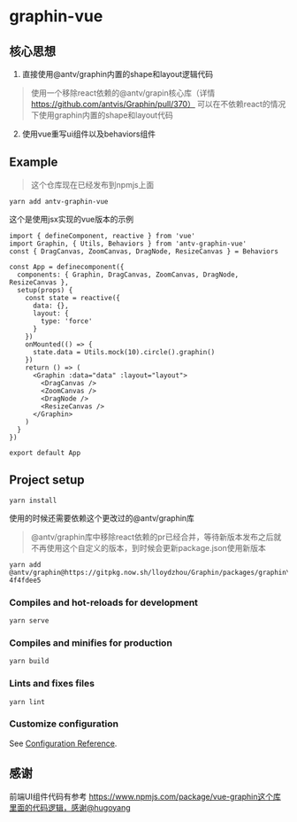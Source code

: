 # graphin-vue

## 核心思想
1. 直接使用@antv/graphin内置的shape和layout逻辑代码
> 使用一个移除react依赖的@antv/grapin核心库（详情 https://github.com/antvis/Graphin/pull/370）
> 可以在不依赖react的情况下使用graphin内置的shape和layout代码

2. 使用vue重写ui组件以及behaviors组件

## Example

> 这个仓库现在已经发布到npmjs上面
```
yarn add antv-graphin-vue
```
这个是使用jsx实现的vue版本的示例
```
import { defineComponent, reactive } from 'vue'
import Graphin, { Utils, Behaviors } from 'antv-graphin-vue'
const { DragCanvas, ZoomCanvas, DragNode, ResizeCanvas } = Behaviors

const App = definecomponent({
  components: { Graphin, DragCanvas, ZoomCanvas, DragNode, ResizeCanvas },
  setup(props) {
    const state = reactive({
      data: {},
      layout: {
        type: 'force'
      }
    })
    onMounted(() => {
      state.data = Utils.mock(10).circle().graphin()
    })
    return () => (
      <Graphin :data="data" :layout="layout">
        <DragCanvas />
        <ZoomCanvas />
        <DragNode />
        <ResizeCanvas />
      </Graphin>
    )
  }
})

export default App

```


## Project setup
```
yarn install
```

使用的时候还需要依赖这个更改过的@antv/graphin库
> @antv/graphin库中移除react依赖的pr已经合并，等待新版本发布之后就不再使用这个自定义的版本，到时候会更新package.json使用新版本
```
yarn add @antv/graphin@https://gitpkg.now.sh/lloydzhou/Graphin/packages/graphin\?4f4fdee5
```
### Compiles and hot-reloads for development
```
yarn serve
```

### Compiles and minifies for production
```
yarn build
```

### Lints and fixes files
```
yarn lint
```

### Customize configuration
See [Configuration Reference](https://cli.vuejs.org/config/).

## 感谢
前端UI组件代码有参考 https://www.npmjs.com/package/vue-graphin这个库里面的代码逻辑，感谢@hugoyang

